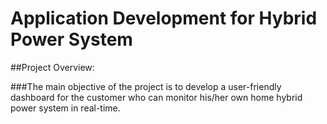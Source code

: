 # Application Development for Hybrid Power System
##Project Overview: 

###The main objective of the project is to develop a user-friendly dashboard for the customer who can monitor his/her own home hybrid power system in real-time.
